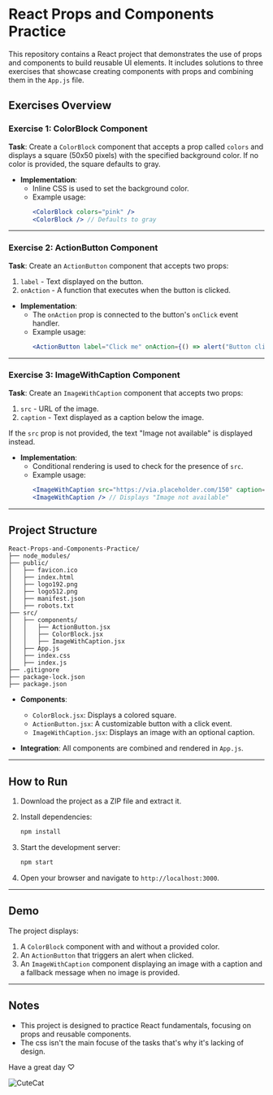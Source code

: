 # React Props and Components Practice

This repository contains a React project that demonstrates the use of props and components to build reusable UI elements. It includes solutions to three exercises that showcase creating components with props and combining them in the `App.js` file.

## Exercises Overview

### Exercise 1: ColorBlock Component
**Task**: Create a `ColorBlock` component that accepts a prop called `colors` and displays a square (50x50 pixels) with the specified background color. If no color is provided, the square defaults to gray.

- **Implementation**:
  - Inline CSS is used to set the background color.
  - Example usage:
    ```jsx
    <ColorBlock colors="pink" />
    <ColorBlock /> // Defaults to gray
    ```

---

### Exercise 2: ActionButton Component
**Task**: Create an `ActionButton` component that accepts two props:
1. `label` - Text displayed on the button.
2. `onAction` - A function that executes when the button is clicked.

- **Implementation**:
  - The `onAction` prop is connected to the button's `onClick` event handler.
  - Example usage:
    ```jsx
    <ActionButton label="Click me" onAction={() => alert("Button clicked!")} />
    ```

---

### Exercise 3: ImageWithCaption Component
**Task**: Create an `ImageWithCaption` component that accepts two props:
1. `src` - URL of the image.
2. `caption` - Text displayed as a caption below the image.

If the `src` prop is not provided, the text "Image not available" is displayed instead.

- **Implementation**:
  - Conditional rendering is used to check for the presence of `src`.
  - Example usage:
    ```jsx
    <ImageWithCaption src="https://via.placeholder.com/150" caption="Sample Image" />
    <ImageWithCaption /> // Displays "Image not available"
    ```

---

## Project Structure

```plaintext
React-Props-and-Components-Practice/
├── node_modules/
├── public/
│   ├── favicon.ico
│   ├── index.html
│   ├── logo192.png
│   ├── logo512.png
│   ├── manifest.json
│   ├── robots.txt
├── src/
│   ├── components/
│   │   ├── ActionButton.jsx
│   │   ├── ColorBlock.jsx
│   │   ├── ImageWithCaption.jsx
│   ├── App.js
│   ├── index.css
│   ├── index.js
├── .gitignore
├── package-lock.json
├── package.json
```

- **Components**:
  - `ColorBlock.jsx`: Displays a colored square.
  - `ActionButton.jsx`: A customizable button with a click event.
  - `ImageWithCaption.jsx`: Displays an image with an optional caption.

- **Integration**: All components are combined and rendered in `App.js`.

---

## How to Run

1. Download the project as a ZIP file and extract it.
2. Install dependencies:
   ```bash
   npm install
   ```

3. Start the development server:
   ```bash
   npm start
   ```

4. Open your browser and navigate to `http://localhost:3000`.

---

## Demo

The project displays:
1. A `ColorBlock` component with and without a provided color.
2. An `ActionButton` that triggers an alert when clicked.
3. An `ImageWithCaption` component displaying an image with a caption and a fallback message when no image is provided.

---

## Notes

- This project is designed to practice React fundamentals, focusing on props and reusable components.
- The css isn't the main focuse of the tasks that's why it's lacking of design.


Have a great day ♡

![CuteCat](https://github.com/user-attachments/assets/80f4cce6-c461-4bed-beae-01321935bd39)


